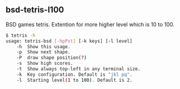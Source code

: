 ## bsd-tetris-l100

BSD games tetris.
Extention for more higher level which is 10 to 100.

```sh
$ tetris -h
usage: tetris-bsd [-hpPst] [-k keys] [-l level]
	-h	Show this usage.
	-p	Show next shape.
	-P	draw shape position(?)
	-s	Show high scores.
	-t	Show always top-left in any terminal size.
	-k	Key configuration. Default is "jkl pq".
	-l	Starting level(1 to 100). Default is 2.
```
